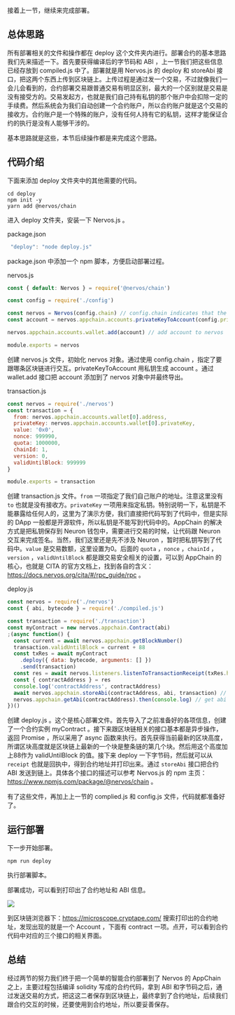 接着上一节，继续来完成部署。


## 总体思路

所有部署相关的文件和操作都在 deploy 这个文件夹内进行。部署合约的基本思路我们先来描述一下。首先要获得编译后的字节码和 ABI ，上一节我们把这些信息已经存放到 compiled.js 中了。部署就是用 Nervos.js 的 deploy 和 storeAbi 接口，把这两个东西上传到区块链上。上传过程是通过发一个交易，不过就像我们一会儿会看到的，合约部署交易跟普通交易有明显区别，最大的一个区别就是交易是没有接受方的。交易发起方，也就是我们自己持有私钥的那个账户中会扣除一定的手续费。然后系统会为我们自动创建一个合约账户，所以合约账户就是这个交易的接收方。合约账户是一个特殊的账户，没有任何人持有它的私钥，这样才能保证合约的执行是没有人能够干涉的。

基本思路就是这些，本节后续操作都是来完成这个思路。

## 代码介绍

下面来添加 deploy 文件夹中的其他需要的代码。

```
cd deploy
npm init -y
yarn add @nervos/chain
```

进入 deploy 文件夹，安装一下 Nervos.js 。

package.json

```js
 "deploy": "node deploy.js"
```

package.json 中添加一个 npm 脚本，方便启动部署过程。


nervos.js

```js
const { default: Nervos } = require('@nervos/chain')

const config = require('./config')

const nervos = Nervos(config.chain) // config.chain indicates that the address of Appchain to interact
const account = nervos.appchain.accounts.privateKeyToAccount(config.privateKey) // create account by private key from config

nervos.appchain.accounts.wallet.add(account) // add account to nervos

module.exports = nervos
```

创建 nervos.js 文件，初始化 nervos 对象。通过使用 config.chain ，指定了要跟哪条区块链进行交互。privateKeyToAccount 用私钥生成 account 。通过 wallet.add 接口把 account 添加到了 nervos 对象中并最终导出。

transaction.js

```js
const nervos = require('./nervos')
const transaction = {
  from: nervos.appchain.accounts.wallet[0].address,
  privateKey: nervos.appchain.accounts.wallet[0].privateKey,
  value: '0x0',
  nonce: 999990,
  quota: 1000000,
  chainId: 1,
  version: 0,
  validUntilBlock: 999999
}

module.exports = transaction
```

创建 transaction.js 文件。`from` 一项指定了我们自己账户的地址。注意这里没有 `to` 也就是没有接收方。`privateKey` 一项用来指定私钥。特别说明一下，私钥是不能暴露给任何人的，这里为了演示方便，我们直接把代码写到了代码中，但是实际的 DApp 一般都是开源软件，所以私钥是不能写到代码中的。AppChain 的解决方式是把私钥保存到 Neuron 钱包中，需要进行交易的时候，让代码跟 Neuron 交互来完成签名。当然，我们这里还是先不涉及 Neuron ，暂时把私钥写到了代码中。`value` 是交易数额，这里设置为0。后面的 `quota` ，`nonce` ，`chainId` ，`version` ，`validUntilBlock` 都是跟交易安全相关的设置，可以到 AppChain 的核心，也就是 CITA 的官方文档上，找到各自的含义：https://docs.nervos.org/cita/#/rpc_guide/rpc 。


deploy.js

```js
const nervos = require('./nervos')
const { abi, bytecode } = require('./compiled.js')

const transaction = require('./transaction')
const myContract = new nervos.appchain.Contract(abi)
;(async function() {
  const current = await nervos.appchain.getBlockNumber()
  transaction.validUntilBlock = current + 88
  const txRes = await myContract
    .deploy({ data: bytecode, arguments: [] })
    .send(transaction)
  const res = await nervos.listeners.listenToTransactionReceipt(txRes.hash)
  const { contractAddress } = res
  console.log('contractAddress', contractAddress)
  await nervos.appchain.storeAbi(contractAddress, abi, transaction) // store abi on the chain
  nervos.appchain.getAbi(contractAddress).then(console.log) // get abi from the chain
})()
```

创建 deploy.js 。这个是核心部署文件。首先导入了之前准备好的各项信息，创建了一个合约实例 myContract 。接下来跟区块链相关的接口基本都是异步操作，返回 Promise ，所以采用了 async 函数来执行。首先获得当前最新的区块高度，所谓区块高度就是区块链上最新的一个块是整条链的第几个块。然后用这个高度加上88作为 validUntilBlock 的值。接下来 deploy 一下字节码，然后就可以从 `receipt` 也就是回执中，得到合约地址并打印出来。通过 `storeAbi` 接口把合约 ABI 发送到链上。具体各个接口的描述可以参考 Nervos.js 的 npm 主页：https://www.npmjs.com/package/@nervos/chain 。


有了这些文件，再加上上一节的 complied.js 和 config.js 文件，代码就都准备好了。

## 运行部署

下一步开始部署。

```
npm run deploy
```

执行部署脚本。

部署成功，可以看到打印出了合约地址和 ABI 信息。

![](https://img.haoqicat.com/2018091205.jpg)

到区块链浏览器下：https://microscope.cryptape.com/ 搜索打印出的合约地址，发现出现的就是一个 Account ，下面有 contract 一项。点开，可以看到合约代码中对应的三个接口的相关界面。

## 总结

经过两节的努力我们终于把一个简单的智能合约部署到了 Nervos 的 AppChain 之上，主要过程包括编译 solidity 写成的合约代码，拿到 ABI 和字节码之后，通过发送交易的方式，把这这二者保存到区块链上，最终拿到了合约地址，后续我们跟合约交互的时候，还要使用到合约地址，所以要妥善保存。
